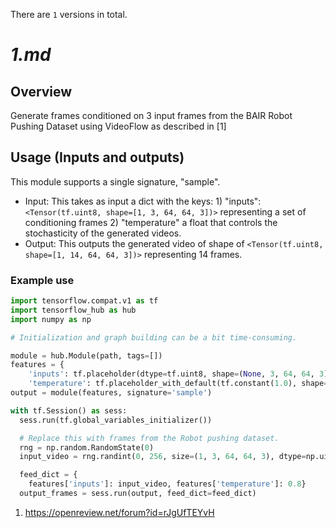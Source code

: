 There are `1` versions in total.

# _1.md_
## Overview

Generate frames conditioned on 3 input frames from the BAIR Robot Pushing
Dataset using VideoFlow as described in [1]

## Usage (Inputs and outputs)

This module supports a single signature, "sample".

*   Input: This takes as input a dict with the keys: 1) "inputs":
    `<Tensor(tf.uint8, shape=[1, 3, 64, 64, 3])>` representing a set of
    conditioning frames 2) "temperature" a float that controls the stochasticity
    of the generated videos.
*   Output: This outputs the generated video of shape of `<Tensor(tf.uint8,
    shape=[1, 14, 64, 64, 3])>` representing 14 frames.

### Example use

```python
import tensorflow.compat.v1 as tf
import tensorflow_hub as hub
import numpy as np

# Initialization and graph building can be a bit time-consuming.

module = hub.Module(path, tags=[])
features = {
    'inputs': tf.placeholder(dtype=tf.uint8, shape=(None, 3, 64, 64, 3)),
    'temperature': tf.placeholder_with_default(tf.constant(1.0), shape=[])}
output = module(features, signature='sample')

with tf.Session() as sess:
  sess.run(tf.global_variables_initializer())

  # Replace this with frames from the Robot pushing dataset.
  rng = np.random.RandomState(0)
  input_video = rng.randint(0, 256, size=(1, 3, 64, 64, 3), dtype=np.uint8)

  feed_dict = {
    features['inputs']: input_video, features['temperature']: 0.8}
  output_frames = sess.run(output, feed_dict=feed_dict)
```

1.  https://openreview.net/forum?id=rJgUfTEYvH